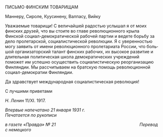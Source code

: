 ПИСЬМО ФИНСКИМ ТОВАРИЩАМ

Маннеру, Сироле, Куусинену, Валпасу, Вийку

Уважаемые товарищи! С величайшей радостью услышал я от моих финских друзей, что вы стоите во главе революционного крыла Финской социал-демократической рабо­чей партии и ведете борьбу за дело пролетарской, социалистической революции. Я с уверенностью могу заявить от имени революционного пролетариата России, что боль­шой организаторский талант финских рабочих, их высокое развитие и длительная по­литическая школа демократических учреждений поможет им успешно осуществить со­циалистическую реорганизацию Финляндии. Мы рассчитываем на братскую помощь революционной социал-демократии Финляндии.

Да здравствует международная социалистическая революция!

С лучшими приветами

_Н. Ленин_ 11/XI. 1917.

_Впервые напечатано 21 января 1931 г.                                                      Печатается по рукописи_

_в газете «Правда» № 21                                                                      Перевод с немецкого_